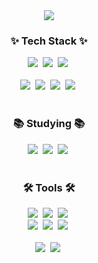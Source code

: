<!--타이틀 부분-->
<div align="center">
  <img src="https://capsule-render.vercel.app/api?type=venom&color=auto&height=300&section=header&text=WELLCOME_TO_MY_PAGE!&fontSize=60" />
</div>

<!--내용 부분-->
<h3 align="center">✨ Tech Stack ✨</h3>
<div align="center">
  <img src="https://img.shields.io/badge/Python-black.svg?style=for-the-badge&logo=Python&logoColor=auto" />&nbsp
  <img src="https://img.shields.io/badge/Pytorch-black.svg?style=for-the-badge&logo=pytorch&logoColor=auto" />&nbsp
  <img src="https://img.shields.io/badge/Tensorflow-black.svg?style=for-the-badge&logo=Pytorch&logoColor=auto" />&nbsp
</div>
<br>
<div align="center">
  <img src="https://img.shields.io/badge/pandas-black.svg?style=for-the-badge&logo=pandas&logoColor=auto" />&nbsp
  <img src="https://img.shields.io/badge/numpy-black.svg?style=for-the-badge&logo=numpy&logoColor=auto" />&nbsp
  <img src="https://img.shields.io/badge/Matplotlib-black.svg?style=for-the-badge&logo=Matplotlib&logoColor=auto" />&nbsp
  <img src="https://img.shields.io/badge/C++-black.svg?style=for-the-badge&logo=C++&logoColor=auto" />&nbsp
</div>

<br>

<h3 align="center">📚 Studying 📚</h3>
<div align="center">
  <img src="https://img.shields.io/badge/Java-black.svg?style=for-the-badge&logo=java&logoColor=auto" />&nbsp
  <img src="https://img.shields.io/badge/Kotlin-black?style=for-the-badge&logo=Kotlin&logoColor=auto" />&nbsp
  <img src="https://img.shields.io/badge/AWS-black?style=for-the-badge&logo=AWS&logoColor=auto" />&nbsp
</div>

<br>

<h3 align="center">🛠 Tools 🛠</h3>
<div align="center">
  <img src="https://img.shields.io/badge/git-black.svg?style=for-the-badge&logo=git&logoColor=auto" />&nbsp
  <img src="https://img.shields.io/badge/github-black.svg?style=for-the-badge&logo=github&logoColor=auto" />&nbsp
  <img src="https://img.shields.io/badge/Notion-black.svg?style=for-the-badge&logo=notion&logoColor=auto" />&nbsp
</div>

<div align="center">
  <img src="https://img.shields.io/badge/adobe%20photoshop-black.svg?style=for-the-badge&logo=adobe%20photoshop&logoColor=auto" />&nbsp
  <img src="https://img.shields.io/badge/figma-black.svg?style=for-the-badge&logo=figma&logoColor=auto" />&nbsp
   <img src="https://img.shields.io/badge/AndroidStudio-black.svg?style=for-the-badge&logo=AndroidStudio&logoColor=auto" />&nbsp
</div>

<br>

<div align="center">
  <img src="https://img.shields.io/badge/VSCode-black.svg?style=for-the-badge&logo=VSCode&logoColor=auto" />&nbsp
  <img src="https://img.shields.io/badge/jupyter-black.svg?style=for-the-badge&logo=jupyter&logoColor=auto" />&nbsp
<!--   <img src="https://img.shields.io/badge/Colab-2C2C32.svg?style=for-the-badge&logo=googlecolab&logoColor=F9AB00" />&nbsp -->
</div>

<br>
